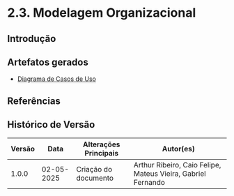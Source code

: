 # 2.3. Modelagem Organizacional

## Introdução

## Artefatos gerados

- [Diagrama de Casos de Uso]()

## Referências

## Histórico de Versão

| Versão | Data       | Alterações Principais                             | Autor(es)        |
|--------|------------|---------------------------------------------------|--------------|
| 1.0.0  | 02-05-2025 | Criação do documento       | Arthur Ribeiro, Caio Felipe, Mateus Vieira, Gabriel Fernando |